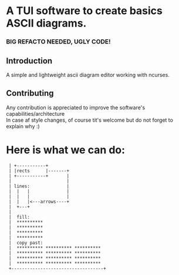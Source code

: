 # A TUI software to create basics ASCII diagrams.
### BIG REFACTO NEEDED, UGLY CODE!

## Introduction

A simple and lightweight ascii diagram editor working with ncurses.
## Contributing

Any contribution is appreciated to improve the software's capabilities/architecture<br>
In case af style changes, of course tit's welcome but do not forget to explain why :)<br>
# Here is what we can do:

```
 | +-----------+
 | |rects      |-------+
 | +-----------+       |
 |                     |
 | lines:              |
 |  |   |              |
 |  |   |              |
 |  |   |<---arrows----+
 |  +---+
 |
 |  fill:
 |  **********
 |  **********
 |  **********
 |  **********
 |  copy past:
 |  ********** ********** **********
 |  ********** ********** **********
 |  ********** ********** **********
 |  ********** ********** **********
 +-----------------------------------+
 ```
